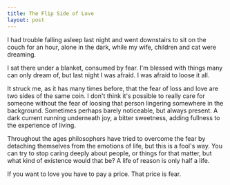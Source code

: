 ```yaml
---
title: The Flip Side of Love
layout: post
---
```


I had trouble falling asleep last night and went downstairs to sit on the couch for an hour, alone in the dark, while my wife, children and cat were dreaming.

I sat there under a blanket, consumed by fear. I'm blessed with things many can only dream of, but last night I was afraid. I was afraid to loose it all.

It struck me, as it has many times before, that the fear of loss and love are two sides of the same coin. I don't think it's possible to really care for someone without the fear of loosing that person lingering somewhere in the background. Sometimes perhaps barely noticeable, but always present. A dark current running underneath joy, a bitter sweetness, adding fullness to the experience of living.

Throughout the ages philosophers have tried to overcome the fear by detaching themselves from the emotions of life, but this is a fool's way. You can try to stop caring deeply about people, or things for that matter, but what kind of existence would that be? A life of reason is only half a life.

If you want to love you have to pay a price. That price is fear.